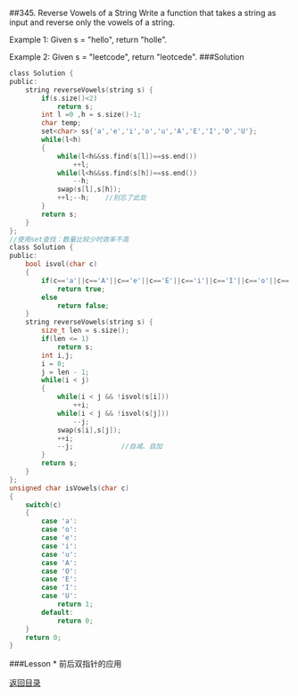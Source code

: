 ##345. Reverse Vowels of a String 
Write a function that takes a string as input and reverse only the vowels of a string.

Example 1:
Given s = "hello", return "holle".

Example 2:
Given s = "leetcode", return "leotcede".
###Solution
```C
class Solution {
public:
    string reverseVowels(string s) {
        if(s.size()<2)
            return s;
        int l =0 ,h = s.size()-1;
        char temp;
        set<char> ss{'a','e','i','o','u','A','E','I','O','U'};
        while(l<h)
        {
            while(l<h&&ss.find(s[l])==ss.end())
                ++l;
            while(l<h&&ss.find(s[h])==ss.end())
                --h;
            swap(s[l],s[h]);
            ++l;--h;    //别忘了此处
        }
        return s;
    }
};
//使用set查找：数量比较少时效率不高
class Solution {
public:
    bool isvol(char c)
    {
        if(c=='a'||c=='A'||c=='e'||c=='E'||c=='i'||c=='I'||c=='o'||c=='O'||c=='u'||c=='U')
            return true;
        else
            return false;
    }
    string reverseVowels(string s) {
        size_t len = s.size();
        if(len <= 1)
            return s;
        int i,j;
        i = 0;
        j = len - 1;
        while(i < j)
        {
            while(i < j && !isvol(s[i]))
                ++i;
            while(i < j && !isvol(s[j]))
                --j;
            swap(s[i],s[j]);
            ++i;
            --j;            //自减、自加
        }
        return s;
    }
};
unsigned char isVowels(char c)
{
	switch(c)
	{
		case 'a':
		case 'o':
		case 'e':
		case 'i':
		case 'u':
		case 'A':
		case 'O':
		case 'E':
		case 'I':
		case 'U':
			return 1;
		default:
			return 0;
	}
	return 0;
}
```
###Lesson
* 
前后双指针的应用

[返回目录](README.md)